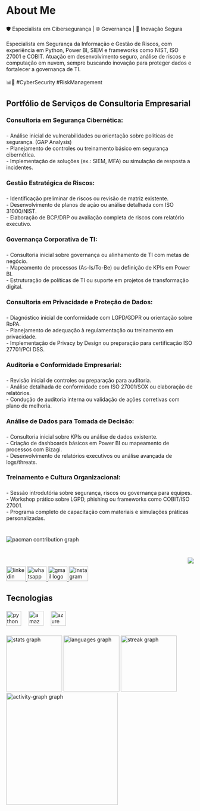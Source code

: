 <h1 align="left">About Me</h1>

###

<p align="left">🛡️ Especialista em Cibersegurança | 🌐 Governança | 🚀 Inovação Segura<br><br>Especialista em Segurança da Informação e Gestão de Riscos, com experiência em Python, Power BI, SIEM e frameworks como NIST, ISO 27001 e COBIT. Atuação em desenvolvimento seguro, análise de riscos e computação em nuvem, sempre buscando inovação para proteger dados e fortalecer a governança de TI. <br><br>📊🔐 #CyberSecurity #RiskManagement</p>

###

<h2 align="left">Portfólio de Serviços de Consultoria Empresarial</h2>

###

<h3 align="left">Consultoria em Segurança Cibernética:</h3>

###

<p align="left">- Análise inicial de vulnerabilidades ou orientação sobre políticas de segurança. (GAP Analysis)<br>- Planejamento de controles ou treinamento básico em segurança cibernética.<br>- Implementação de soluções (ex.: SIEM, MFA) ou simulação de resposta a incidentes.</p>

###

<h3 align="left">Gestão Estratégica de Riscos:</h3>

###

<p align="left">- Identificação preliminar de riscos ou revisão de matriz existente.<br>- Desenvolvimento de planos de ação ou análise detalhada com ISO 31000/NIST.<br>- Elaboração de BCP/DRP ou avaliação completa de riscos com relatório executivo.</p>

###

<h3 align="left">Governança Corporativa de TI:</h3>

###

<p align="left">- Consultoria inicial sobre governança ou alinhamento de TI com metas de negócio.<br>- Mapeamento de processos (As-Is/To-Be) ou definição de KPIs em Power BI.<br>- Estruturação de políticas de TI ou suporte em projetos de transformação digital.</p>

###

<h3 align="left">Consultoria em Privacidade e Proteção de Dados:</h3>

###

<p align="left">- Diagnóstico inicial de conformidade com LGPD/GDPR ou orientação sobre RoPA.<br>- Planejamento de adequação à regulamentação ou treinamento em privacidade.<br>- Implementação de Privacy by Design ou preparação para certificação ISO 27701/PCI DSS.</p>

###

<h3 align="left">Auditoria e Conformidade Empresarial:</h3>

###

<p align="left">- Revisão inicial de controles ou preparação para auditoria.<br>- Análise detalhada de conformidade com ISO 27001/SOX ou elaboração de relatórios.<br>- Condução de auditoria interna ou validação de ações corretivas com plano de melhoria.</p>

###

<h3 align="left">Análise de Dados para Tomada de Decisão:</h3>

###

<p align="left">- Consultoria inicial sobre KPIs ou análise de dados existente.<br>- Criação de dashboards básicos em Power BI ou mapeamento de processos com Bizagi.<br>- Desenvolvimento de relatórios executivos ou análise avançada de logs/threats.</p>

###

<h3 align="left">Treinamento e Cultura Organizacional:</h3>

###

<p align="left">- Sessão introdutória sobre segurança, riscos ou governança para equipes.<br>- Workshop prático sobre LGPD, phishing ou frameworks como COBIT/ISO 27001.<br>- Programa completo de capacitação com materiais e simulações práticas personalizadas.</p>

###

<br clear="both">

<picture>
  <source media="(prefers-color-scheme: dark)" srcset="https://raw.githubusercontent.com/JRobertoFluy/JRobertoFluy/output/pacman-contribution-graph-dark.svg">
  <source media="(prefers-color-scheme: light)" srcset="https://raw.githubusercontent.com/JRobertoFluy/JRobertoFluy/output/pacman-contribution-graph.svg">
  <img alt="pacman contribution graph" src="https://raw.githubusercontent.com/JRobertoFluy/JRobertoFluy/output/pacman-contribution-graph.svg">
</picture>

###

<br clear="both">

<img align="right" src="https://visitor-badge.laobi.icu/badge?page_id=JRobertoFluy.JRobertoFluy&left_color=black&right_color=bisque"  />

###

<div align="left">
  <a href="https://www.linkedin.com/in/jose-roberto-risk/" target="_blank">
    <img src="https://raw.githubusercontent.com/maurodesouza/profile-readme-generator/master/src/assets/icons/social/linkedin/default.svg" width="52" height="40" alt="linkedin logo"  />
  </a>
  <a href="https://bit.ly/Fluydez-FaleConosco" target="_blank">
    <img src="https://raw.githubusercontent.com/maurodesouza/profile-readme-generator/master/src/assets/icons/social/whatsapp/default.svg" width="52" height="40" alt="whatsapp logo"  />
  </a>
  <a href="robertofluypro@gmail.com" target="_blank">
    <img src="https://raw.githubusercontent.com/maurodesouza/profile-readme-generator/master/src/assets/icons/social/gmail/default.svg" width="52" height="40" alt="gmail logo"  />
  </a>
  <a href="https://www.instagram.com/joser.jesus/" target="_blank">
    <img src="https://raw.githubusercontent.com/maurodesouza/profile-readme-generator/master/src/assets/icons/social/instagram/default.svg" width="52" height="40" alt="instagram logo"  />
  </a>
</div>

###

<h2 align="left">Tecnologias</h2>

###

<div align="left">
  <img src="https://cdn.jsdelivr.net/gh/devicons/devicon/icons/python/python-original.svg" height="40" alt="python logo"  />
  <img width="12" />
  <img src="https://skillicons.dev/icons?i=aws" height="40" alt="amazonwebservices logo"  />
  <img width="12" />
  <img src="https://cdn.jsdelivr.net/gh/devicons/devicon/icons/azure/azure-original.svg" height="40" alt="azure logo"  />
</div>

###

<div align="left">
  <img src="https://github-readme-stats.vercel.app/api?username=JRobertoFluy&hide_title=false&hide_rank=false&show_icons=true&include_all_commits=true&count_private=true&disable_animations=false&theme=ayu-mirage&locale=pt-br&hide_border=false&order=1" height="150" alt="stats graph"  />
  <img src="https://github-readme-stats.vercel.app/api/top-langs?username=JRobertoFluy&locale=pt-br&hide_title=false&layout=compact&card_width=320&langs_count=5&theme=ayu-mirage&hide_border=false&order=2" height="150" alt="languages graph"  />
  <img src="https://streak-stats.demolab.com?user=JRobertoFluy&locale=en&mode=daily&theme=ayu-mirage&hide_border=false&border_radius=5&order=3" height="150" alt="streak graph"  />
  <img src="https://github-readme-activity-graph.vercel.app/graph?username=JRobertoFluy&radius=16&theme=one-dark&area=true&order=5" height="300" alt="activity-graph graph"  />
</div>

###
